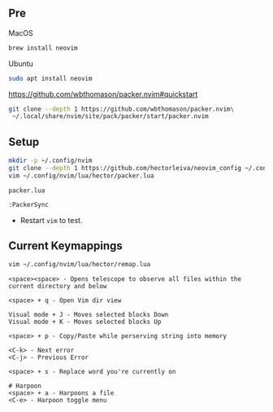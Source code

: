 ## Pre

MacOS
```bash
brew install neovim
```

Ubuntu
```bash
sudo apt install neovim
```

https://github.com/wbthomason/packer.nvim#quickstart
```bash
git clone --depth 1 https://github.com/wbthomason/packer.nvim\
 ~/.local/share/nvim/site/pack/packer/start/packer.nvim
```

## Setup

```bash
mkdir -p ~/.config/nvim
git clone --depth 1 https://github.com/hectorleiva/neovim_config ~/.config/nvim
vim ~/.config/nvim/lua/hector/packer.lua
```

`packer.lua`

```bash
:PackerSync
```

- Restart `vim` to test.

## Current Keymappings

```bash
vim ~/.config/nvim/lua/hector/remap.lua
```

```
<space><space> - Opens telescope to observe all files within the current directory and below

<space> + q - Open Vim dir view

Visual mode + J - Moves selected blocks Down
Visual mode + K - Moves selected blocks Up

<space> + p - Copy/Paste while perserving string into memory

<C-k> - Next error
<C-j> - Previous Error

<space> + s - Replace word you're currently on

# Harpoon
<space> + a - Harpoons a file
<C-e> - Harpoon toggle menu
```
